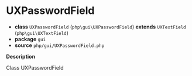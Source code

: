 # UXPasswordField

- **class** `UXPasswordField` (`php\gui\UXPasswordField`) **extends** `UXTextField` (`php\gui\UXTextField`)
- **package** `gui`
- **source** `php/gui/UXPasswordField.php`

**Description**

Class UXPasswordField